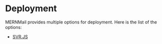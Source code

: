 # Deployment

MERNMail provides multiple options for deployment. Here is the list of the options:

- [SVR.JS](/docs/deployment/svrjs)
